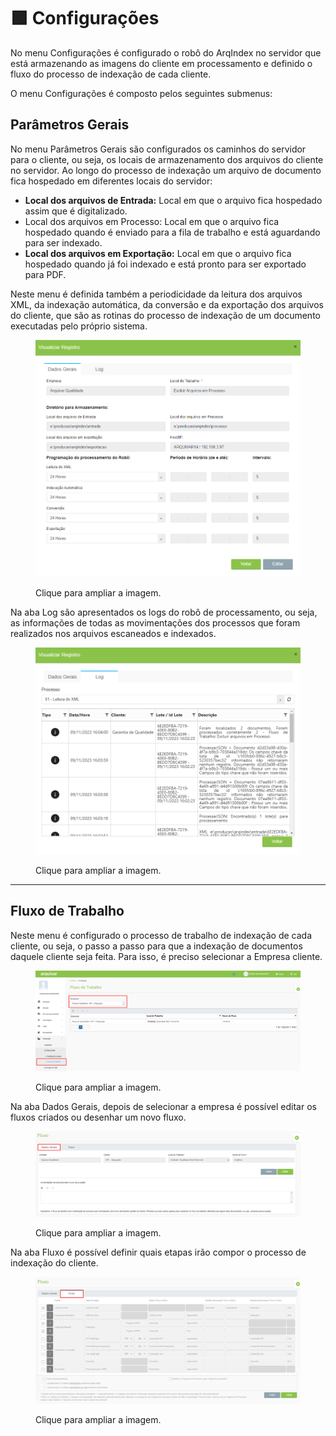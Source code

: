 # 🟩 Configurações

No menu Configurações é configurado o robô do ArqIndex no servidor que está armazenando as imagens do cliente em processamento e definido o fluxo do processo de indexação de cada cliente.

O menu Configurações é composto pelos seguintes submenus:



## Parâmetros Gerais&#x20;

No menu Parâmetros Gerais são configurados os caminhos do servidor para o cliente, ou seja, os locais de armazenamento dos arquivos do cliente no servidor. Ao longo do processo de indexação um arquivo de documento fica hospedado em diferentes locais do servidor:&#x20;

* **Local dos arquivos de Entrada:** Local em que o arquivo fica hospedado assim que é digitalizado.&#x20;
* Local dos arquivos em Processo: Local em que o arquivo fica hospedado quando é enviado para a fila de trabalho e está aguardando para ser indexado.    &#x20;
* **Local dos arquivos em Exportação:** Local em que o arquivo fica hospedado quando já foi indexado e está pronto para ser exportado para PDF.&#x20;

Neste menu é definida também a periodicidade da leitura dos arquivos XML, da indexação automática, da conversão e da exportação dos arquivos do cliente, que são as rotinas do processo de indexação de um documento executadas pelo próprio sistema. &#x20;

<figure><img src="../../.gitbook/assets/producao3.png" alt=""><figcaption><p>Clique para ampliar a imagem.</p></figcaption></figure>

Na aba Log são apresentados os logs do robô de processamento, ou seja, as informações de todas as movimentações dos processos que foram realizados nos arquivos escaneados e indexados. &#x20;

<figure><img src="../../.gitbook/assets/producao4.png" alt=""><figcaption><p>Clique para ampliar a imagem.</p></figcaption></figure>

***

## Fluxo de Trabalho&#x20;

Neste menu é configurado o processo de trabalho de indexação de cada cliente, ou seja, o passo a passo para que a indexação de documentos daquele cliente seja feita. Para isso, é preciso selecionar a Empresa cliente.

<figure><img src="../../.gitbook/assets/producao5.png" alt=""><figcaption><p>Clique para ampliar a imagem.</p></figcaption></figure>

Na aba Dados Gerais, depois de selecionar a empresa é possível editar os fluxos criados ou desenhar um novo fluxo.&#x20;

<figure><img src="../../.gitbook/assets/producao6.png" alt=""><figcaption><p>Clique para ampliar a imagem.</p></figcaption></figure>

Na aba Fluxo é possível definir quais etapas irão compor o processo de indexação do cliente.  &#x20;

<figure><img src="../../.gitbook/assets/producao7.png" alt=""><figcaption><p>Clique para ampliar a imagem.</p></figcaption></figure>
